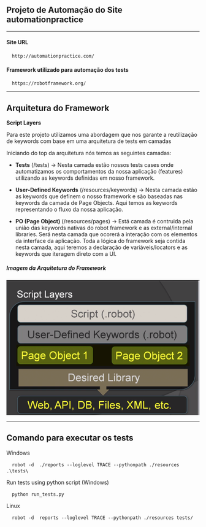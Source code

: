 ## Projeto de Automação do Site automationpractice
---
#### Site URL
      http://automationpractice.com/

#### Framework utilizado para automação dos tests
      https://robotframework.org/

---
## Arquitetura do Framework
**Script Layers**

Para este projeto utilizamos uma abordagem que nos garante a reutilização de keywords com base em uma arquitetura de tests em camadas

Iniciando do top da arquitetura nós temos as seguintes camadas:

- **Tests** (/tests) → Nesta camada estão nossos tests cases onde automatizamos os comportamentos da nossa aplicação (features) utilizando as keywords definidas em nosso framework.
  
- **User-Defined Keywords** (/resources/keywords) → Nesta camada  estão as keywords que definem o nosso framework e são baseadas nas keywords da camada de Page Objects. Aqui temos as keywords representando o fluxo da nossa aplicação.
  
- **PO (Page Object)** (/resources/pages) → Está camada é contruida pela união das keywords nativas do robot framework e as external/internal libraries. Será nesta camada que ocorerá a interação com os elementos da interface da aplicação. Toda a lógica do framework seja contida nesta camada, aqui teremos a declaração de variáveis/locators e as keywords que iteragem direto com a UI.

##### Imagem da Arquitetura do Framework

![Arquitetura do Framework](images/arquitetura_framework.png)

---

## Comando para executar os tests

Windows

      robot -d  ./reports --loglevel TRACE --pythonpath ./resources .\tests\

Run tests using python script (Windows)

      python run_tests.py

Linux

      robot -d  reports --loglevel TRACE --pythonpath ./resources tests/
